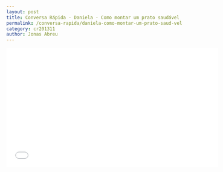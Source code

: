 ```yaml
---
layout: post
title: Conversa Rápida - Daniela - Como montar um prato saudável
permalink: /conversa-rapida/daniela-como-montar-um-prato-saud-vel
category: cr201311
author: Jonas Abreu
---
```


<iframe width="560" height="315" src="//www.youtube.com/embed/MTQV9KBkCbs" frameborder="0" allowfullscreen></iframe>
